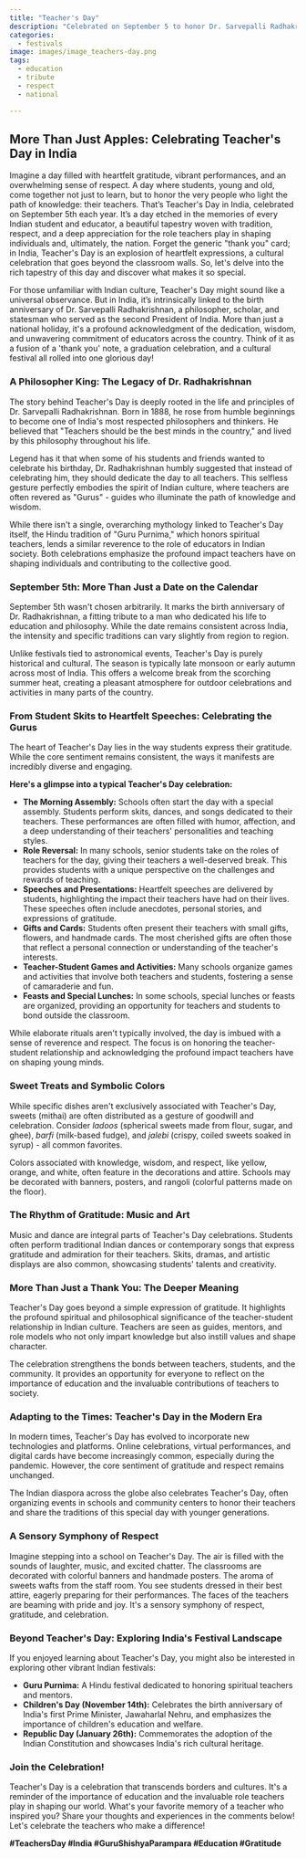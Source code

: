 ```yaml
---
title: "Teacher's Day"
description: "Celebrated on September 5 to honor Dr. Sarvepalli Radhakrishnan and recognize the contributions of teachers to society."
categories:
  - festivals
image: images/image_teachers-day.png
tags:
  - education
  - tribute
  - respect
  - national

---
```


## More Than Just Apples: Celebrating Teacher's Day in India

Imagine a day filled with heartfelt gratitude, vibrant performances, and an overwhelming sense of respect. A day where students, young and old, come together not just to learn, but to honor the very people who light the path of knowledge: their teachers. That’s Teacher's Day in India, celebrated on September 5th each year. It’s a day etched in the memories of every Indian student and educator, a beautiful tapestry woven with tradition, respect, and a deep appreciation for the role teachers play in shaping individuals and, ultimately, the nation. Forget the generic "thank you" card; in India, Teacher's Day is an explosion of heartfelt expressions, a cultural celebration that goes beyond the classroom walls. So, let's delve into the rich tapestry of this day and discover what makes it so special.

For those unfamiliar with Indian culture, Teacher's Day might sound like a universal observance. But in India, it’s intrinsically linked to the birth anniversary of Dr. Sarvepalli Radhakrishnan, a philosopher, scholar, and statesman who served as the second President of India. More than just a national holiday, it's a profound acknowledgment of the dedication, wisdom, and unwavering commitment of educators across the country. Think of it as a fusion of a 'thank you' note, a graduation celebration, and a cultural festival all rolled into one glorious day!

### A Philosopher King: The Legacy of Dr. Radhakrishnan

The story behind Teacher's Day is deeply rooted in the life and principles of Dr. Sarvepalli Radhakrishnan. Born in 1888, he rose from humble beginnings to become one of India's most respected philosophers and thinkers. He believed that "Teachers should be the best minds in the country," and lived by this philosophy throughout his life.

Legend has it that when some of his students and friends wanted to celebrate his birthday, Dr. Radhakrishnan humbly suggested that instead of celebrating him, they should dedicate the day to all teachers. This selfless gesture perfectly embodies the spirit of Indian culture, where teachers are often revered as "Gurus" - guides who illuminate the path of knowledge and wisdom.

While there isn't a single, overarching mythology linked to Teacher's Day itself, the Hindu tradition of "Guru Purnima," which honors spiritual teachers, lends a similar reverence to the role of educators in Indian society. Both celebrations emphasize the profound impact teachers have on shaping individuals and contributing to the collective good.

### September 5th: More Than Just a Date on the Calendar

September 5th wasn't chosen arbitrarily. It marks the birth anniversary of Dr. Radhakrishnan, a fitting tribute to a man who dedicated his life to education and philosophy. While the date remains consistent across India, the intensity and specific traditions can vary slightly from region to region.

Unlike festivals tied to astronomical events, Teacher's Day is purely historical and cultural. The season is typically late monsoon or early autumn across most of India. This offers a welcome break from the scorching summer heat, creating a pleasant atmosphere for outdoor celebrations and activities in many parts of the country.

### From Student Skits to Heartfelt Speeches: Celebrating the Gurus

The heart of Teacher's Day lies in the way students express their gratitude. While the core sentiment remains consistent, the ways it manifests are incredibly diverse and engaging.

**Here's a glimpse into a typical Teacher's Day celebration:**

*   **The Morning Assembly:** Schools often start the day with a special assembly. Students perform skits, dances, and songs dedicated to their teachers. These performances are often filled with humor, affection, and a deep understanding of their teachers' personalities and teaching styles.
*   **Role Reversal:** In many schools, senior students take on the roles of teachers for the day, giving their teachers a well-deserved break. This provides students with a unique perspective on the challenges and rewards of teaching.
*   **Speeches and Presentations:** Heartfelt speeches are delivered by students, highlighting the impact their teachers have had on their lives. These speeches often include anecdotes, personal stories, and expressions of gratitude.
*   **Gifts and Cards:** Students often present their teachers with small gifts, flowers, and handmade cards. The most cherished gifts are often those that reflect a personal connection or understanding of the teacher's interests.
*   **Teacher-Student Games and Activities:** Many schools organize games and activities that involve both teachers and students, fostering a sense of camaraderie and fun.
*   **Feasts and Special Lunches:** In some schools, special lunches or feasts are organized, providing an opportunity for teachers and students to bond outside the classroom.

While elaborate rituals aren't typically involved, the day is imbued with a sense of reverence and respect. The focus is on honoring the teacher-student relationship and acknowledging the profound impact teachers have on shaping young minds.

### Sweet Treats and Symbolic Colors

While specific dishes aren't exclusively associated with Teacher's Day, sweets (mithai) are often distributed as a gesture of goodwill and celebration. Consider *ladoos* (spherical sweets made from flour, sugar, and ghee), *barfi* (milk-based fudge), and *jalebi* (crispy, coiled sweets soaked in syrup) - all common favorites.

Colors associated with knowledge, wisdom, and respect, like yellow, orange, and white, often feature in the decorations and attire. Schools may be decorated with banners, posters, and rangoli (colorful patterns made on the floor).

### The Rhythm of Gratitude: Music and Art

Music and dance are integral parts of Teacher's Day celebrations. Students often perform traditional Indian dances or contemporary songs that express gratitude and admiration for their teachers. Skits, dramas, and artistic displays are also common, showcasing students' talents and creativity.

### More Than Just a Thank You: The Deeper Meaning

Teacher's Day goes beyond a simple expression of gratitude. It highlights the profound spiritual and philosophical significance of the teacher-student relationship in Indian culture. Teachers are seen as guides, mentors, and role models who not only impart knowledge but also instill values and shape character.

The celebration strengthens the bonds between teachers, students, and the community. It provides an opportunity for everyone to reflect on the importance of education and the invaluable contributions of teachers to society.

### Adapting to the Times: Teacher's Day in the Modern Era

In modern times, Teacher's Day has evolved to incorporate new technologies and platforms. Online celebrations, virtual performances, and digital cards have become increasingly common, especially during the pandemic. However, the core sentiment of gratitude and respect remains unchanged.

The Indian diaspora across the globe also celebrates Teacher's Day, often organizing events in schools and community centers to honor their teachers and share the traditions of this special day with younger generations.

### A Sensory Symphony of Respect

Imagine stepping into a school on Teacher's Day. The air is filled with the sounds of laughter, music, and excited chatter. The classrooms are decorated with colorful banners and handmade posters. The aroma of sweets wafts from the staff room. You see students dressed in their best attire, eagerly preparing for their performances. The faces of the teachers are beaming with pride and joy. It's a sensory symphony of respect, gratitude, and celebration.

### Beyond Teacher's Day: Exploring India's Festival Landscape

If you enjoyed learning about Teacher's Day, you might also be interested in exploring other vibrant Indian festivals:

*   **Guru Purnima:** A Hindu festival dedicated to honoring spiritual teachers and mentors.
*   **Children's Day (November 14th):** Celebrates the birth anniversary of India's first Prime Minister, Jawaharlal Nehru, and emphasizes the importance of children's education and welfare.
*   **Republic Day (January 26th):** Commemorates the adoption of the Indian Constitution and showcases India's rich cultural heritage.

### Join the Celebration!

Teacher's Day is a celebration that transcends borders and cultures. It's a reminder of the importance of education and the invaluable role teachers play in shaping our world. What's your favorite memory of a teacher who inspired you? Share your thoughts and experiences in the comments below! Let's celebrate the teachers who make a difference!

**#TeachersDay #India #GuruShishyaParampara #Education #Gratitude**

